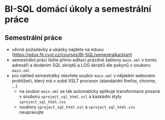 # BI-SQL domácí úkoly a semestrální práce

## Semestrální práce

  * věcné požadavky a ukázky najdete na eduxu (https://edux.fit.cvut.cz/courses/BI-SQL/semestralka/start)
  * semestrální práci řešte přímo editací prázdné šablony `main.xml` v tomto adresáři a dodáním SQL skriptů a LOG skriptů dle pokynů v souboru `main.xml`
  * pro náhled semestrálky otevřete soubor `main.xml` v nějakém webovém prohlížeči, který má v sobě XSLT procesor (standardní firefox, chrome, ...)
    * na soubor `main.xml` se tak automaticky aplikuje transformace posaná v souboru `sproject_sql_html.xsl` a kaskádní styly `sproject_sql_html.css`
    * soubory `sproject_sql_html.xsl` a `sproject_sql_html.css` neupravujte
